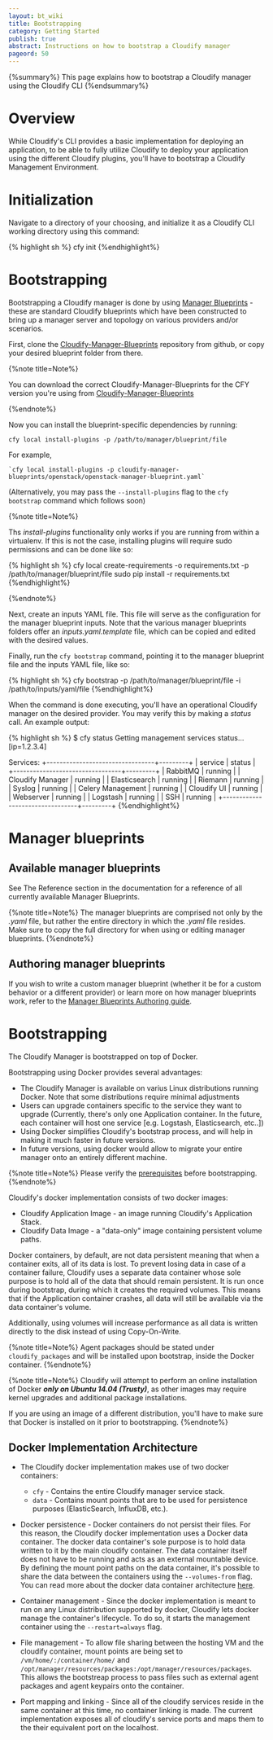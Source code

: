 ```yaml
---
layout: bt_wiki
title: Bootstrapping
category: Getting Started
publish: true
abstract: Instructions on how to bootstrap a Cloudify manager
pageord: 50
---
```


{%summary%} This page explains how to bootstrap a Cloudify manager using the Cloudify CLI {%endsummary%}

# Overview

While Cloudify's CLI provides a basic implementation for deploying an application, to be able to fully utilize Cloudify to deploy your application using the different Cloudify plugins, you'll have to bootstrap a Cloudify Management Environment.

# Initialization

Navigate to a directory of your choosing, and initialize it as a Cloudify CLI working directory using this command:

{% highlight sh %}
cfy init
{%endhighlight%}


# Bootstrapping

Bootstrapping a Cloudify manager is done by using [Manager Blueprints](reference-terminology.html#manager-blueprints) - these are standard Cloudify blueprints which have been constructed to bring up a manager server and topology on various providers and/or scenarios.

First, clone the [Cloudify-Manager-Blueprints](https://github.com/cloudify-cosmo/cloudify-manager-blueprints) repository from github, or copy your desired blueprint folder from there.

{%note title=Note%}

You can download the correct Cloudify-Manager-Blueprints for the CFY version you're using from [Cloudify-Manager-Blueprints](https://github.com/cloudify-cosmo/cloudify-manager-blueprints/releases)

{%endnote%}

Now you can install the blueprint-specific dependencies by running:

 `cfy local install-plugins -p /path/to/manager/blueprint/file`

For example,

    `cfy local install-plugins -p cloudify-manager-blueprints/openstack/openstack-manager-blueprint.yaml`

(Alternatively, you may pass the `--install-plugins` flag to the `cfy bootstrap` command which follows soon)


{%note title=Note%}

Ths *install-plugins* functionality only works if you are running from within a virtualenv.
If this is not the case, installing plugins will require sudo permissions and can be done like so:

{% highlight sh %}
cfy local create-requirements -o requirements.txt -p /path/to/manager/blueprint/file
sudo pip install -r requirements.txt
{%endhighlight%}

{%endnote%}


Next, create an inputs YAML file. This file will serve as the configuration for the manager blueprint inputs. Note that the various manager blueprints folders offer an *inputs.yaml.template* file, which can be copied and edited with the desired values.

Finally, run the `cfy bootstrap` command, pointing it to the manager blueprint file and the inputs YAML file, like so:

{% highlight sh %}
cfy bootstrap -p /path/to/manager/blueprint/file -i /path/to/inputs/yaml/file
{%endhighlight%}


When the command is done executing, you'll have an operational Cloudify manager on the desired provider. You may verify this by making a *status* call.
An example output:

{% highlight sh %}
$ cfy status
Getting management services status... [ip=1.2.3.4]

Services:
+---------------------------------+---------+
|            service              |  status |
+---------------------------------+---------+
| RabbitMQ                        | running |
| Cloudify Manager                | running |
| Elasticsearch                   | running |
| Riemann                         | running |
| Syslog                          | running |
| Celery Management               | running |
| Cloudify UI                     | running |
| Webserver                       | running |
| Logstash                        | running |
| SSH                             | running |
+---------------------------------+---------+
{%endhighlight%}


# Manager blueprints

## Available manager blueprints
See The Reference section in the documentation for a reference of all currently available Manager Blueprints.

{%note title=Note%}
The manager blueprints are comprised not only by the *.yaml* file, but rather the entire directory in which the *.yaml* file resides. Make sure to copy the full directory for when using or editing manager blueprints.
{%endnote%}


## Authoring manager blueprints
If you wish to write a custom manager blueprint (whether it be for a custom behavior or a different provider) or learn more on how manager blueprints work, refer to the [Manager Blueprints Authoring guide](guide-authoring-manager-blueprints.html).

# Bootstrapping

The Cloudify Manager is bootstrapped on top of Docker.

Bootstrapping using Docker provides several advantages:

* The Cloudify Manager is available on varius Linux distributions running Docker. Note that some distributions require minimal adjustments
* Users can upgrade containers specific to the service they want to upgrade (Currently, there's only one Application container. In the future, each container will host one service [e.g. Logstash, Elasticsearch, etc..])
* Using Docker simplifies Cloudify's bootstrap process, and will help in making it much faster in future versions.
* In future versions, using docker would allow to migrate your entire manager onto an entirely different machine.

{%note title=Note%}
Please verify the [prerequisites](installation-general.html#bootstrapping-using-docker) before bootstrapping.
{%endnote%}


Cloudify's docker implementation consists of two docker images:

* Cloudify Application Image - an image running Cloudify's Application Stack.
* Cloudify Data Image - a "data-only" image containing persistent volume paths.

Docker containers, by default, are not data persistent meaning that when a container exits, all of its data is lost.
To prevent losing data in case of a container failure, Cloudify uses a separate data container whose sole purpose is to hold all of the data that should remain persistent. It is run once during bootstrap, during which it creates the required volumes. This means that if the Application container crashes, all data will still be available via the data container's volume.

Additionally, using volumes will increase performance as all data is written directly to the disk instead of using Copy-On-Write.

{%note title=Note%}
Agent packages should be stated under `cloudify_packages` and will be installed upon bootstrap, inside the Docker container.
{%endnote%}

{%note title=Note%}
Cloudify will attempt to perform an online installation of Docker ***only on Ubuntu 14.04 (Trusty)***, as other images may require kernel upgrades and additional package installations.

If you are using an image of a different distribution, you'll have to make sure that Docker is installed on it prior to bootstrapping.
{%endnote%}


## Docker Implementation Architecture

  * The Cloudify docker implementation makes use of two docker containers:

    * `cfy` - Contains the entire Cloudify manager service stack.
    * `data` - Contains mount points that are to be used for persistence purposes (ElasticSearch, InfluxDB, etc.).

  * Docker persistence - Docker containers do not persist their files. For this reason, the Cloudify docker implementation uses a Docker data container. The docker data container's sole purpose is to hold data written to it by the main cloudify container. The data container itself does not have to be running and acts as an external mountable device. By defining the mount point paths on the data container, it's possible to share the data between the containers using the `--volumes-from` flag. You can read more about the docker data container architecture [here](https://docs.docker.com/userguide/dockervolumes/).

  * Container management - Since the docker implementation is meant to run on any Linux distribution supported by docker, Cloudify lets docker manage the container's lifecycle. To do so, it starts the management container using the `--restart=always` flag.

  * File management - To allow file sharing between the hosting VM and the cloudify container, mount points are being set to `/vm/home/:/container/home/` and `/opt/manager/resources/packages:/opt/manager/resources/packages`. This allows the bootstreap process to pass files such as external agent packages and agent keypairs onto the container.

  * Port mapping and linking - Since all of the cloudify services reside in the same container at this time, no container linking is made. The current implementation exposes all of cloudify's service ports and maps them to the their equivalent port on the localhost.
